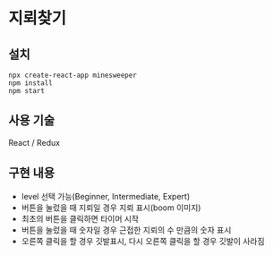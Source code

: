 # 지뢰찾기

## 설치

```
npx create-react-app minesweeper
npm install
npm start
```

## 사용 기술

React / Redux

## 구현 내용

- level 선택 가능(Beginner, Intermediate, Expert)
- 버튼을 눌렀을 때 지뢰일 경우 지뢰 표시(boom 이미지)
- 최초의 버튼을 클릭하면 타이머 시작
- 버튼을 눌렀을 때 숫자일 경우 근접한 지뢰의 수 만큼의 숫자 표시
- 오른쪽 클릭을 할 경우 깃발표시, 다시 오른쪽 클릭을 할 경우 깃발이 사라짐
